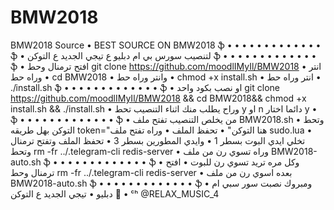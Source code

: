 # BMW2018
 BMW2018 Source  • BEST SOURCE ON BMW2018   ֆ • • • • • • • • • • • • • ֆ  • لتنصيب سورس بي ام دبليو ع تيجي الجديد ع التوكن  ֆ • • • • • • • • • • • • • ֆ  • افتح ترمنال وحط  git clone https://github.com/moodlIMyIl/BMW2018  • انتر وراه حط •  cd BMW2018   • وانتر وراه حط •  chmod +x install.sh  • انتر وراه حط •  ./install.sh  ֆ • • • • • • • • • • • • • ֆ  • او نصب بكود واحد  git clone https://github.com/moodlIMyIl/BMW2018 &amp;&amp; cd BMW2018&amp;&amp; chmod +x install.sh &amp;&amp; ./install.sh  • وراح يطلب منك اثناء التنصيب تحط y او n دائما اختار y •  ֆ • • • • • • • • • • • • • ֆ  • من يخلص التنصيب تفتح ملف  BMW2018.sh  • وتحط التوكن بهل طريقه  token="هنا التوكن"  • تحفظ الملف  • وراه تفتح ملف sudo.lua  • تخلي ايدي البوت بسطر 1  • وايدي المطورين بسطر 3  • تحفظ الملف وتفتح ترمنال وتحط  rm -fr ../.telegram-cli  redis-server  • وراه تسوي رن من ملف  BMW2018-auto.sh  ֆ • • • • • • • • • • • • • ֆ  • وكل مره تريد تسوي رن للبوت  • افتح ترمنال وحط  rm -fr ../.telegram-cli  redis-server  • بعده اسوي رن من ملف  BMW2018-auto.sh  ֆ • • • • • • • • • • • • • ֆ  • ومبروك نصبت سور سبي ام دبليو  • تيجي الجديد ع التوكن 💛 •  ᶜʰ @RELAX_MUSIC_4
